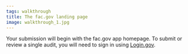 ```yaml
---
tags: walkthrough
title: The fac.gov landing page
image: walkthrough_1.jpg
---
```


Your submission will begin with the fac.gov app homepage. To submit or review a single audit, you will need to sign in using [Login.gov](http://login.gov).
